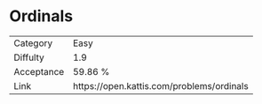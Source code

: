 # Ordinals

<table>
    <tr>
        <td>Category</td>
        <td>Easy</td>
    </tr>
    <tr>
        <td>Diffulty</td>
        <td>1.9</td>
    </tr>
    <tr>
        <td>Acceptance</td>
        <td>59.86 %</td>
    </tr>
    <tr>
        <td>Link</td>
        <td>https://open.kattis.com/problems/ordinals</td>
    </tr>
</table>